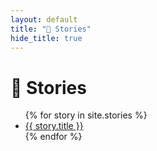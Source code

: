 ```yaml
---
layout: default
title: "📖 Stories"
hide_title: true
---
```


# 📖 Stories

<ul>
  {% for story in site.stories %}
      <li><a href="{{ story.url | relative_url }}">{{ story.title }}</a></li>
  {% endfor %}
</ul>